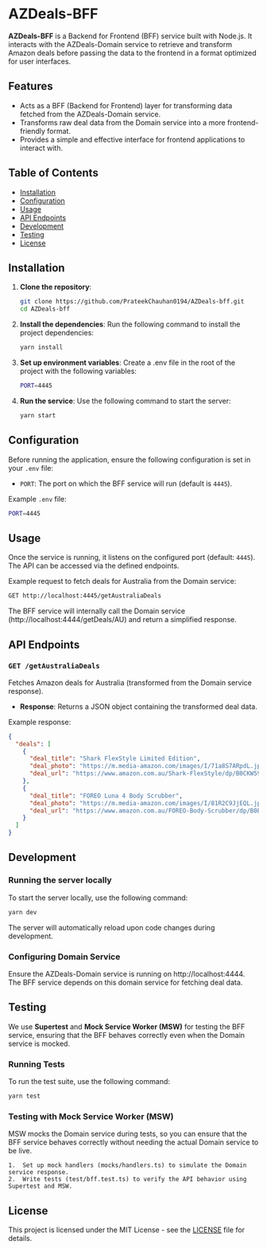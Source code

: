 # AZDeals-BFF

**AZDeals-BFF** is a Backend for Frontend (BFF) service built with Node.js. It interacts with the AZDeals-Domain service to retrieve and transform Amazon deals before passing the data to the frontend in a format optimized for user interfaces.

## Features

- Acts as a BFF (Backend for Frontend) layer for transforming data fetched from the AZDeals-Domain service.
- Transforms raw deal data from the Domain service into a more frontend-friendly format.
- Provides a simple and effective interface for frontend applications to interact with.

## Table of Contents

- [Installation](#installation)
- [Configuration](#configuration)
- [Usage](#usage)
- [API Endpoints](#api-endpoints)
- [Development](#development)
- [Testing](#testing)
- [License](#license)

## Installation

1. **Clone the repository**:

   ```bash
   git clone https://github.com/PrateekChauhan0194/AZDeals-bff.git
   cd AZDeals-bff
   ```

2. **Install the dependencies**:
   Run the following command to install the project dependencies:

   ```bash
   yarn install
   ```

3. **Set up environment variables**:
   Create a .env file in the root of the project with the following variables:

   ```bash
   PORT=4445
   ```

4. **Run the service**:
   Use the following command to start the server:
   ```bash
   yarn start
   ```

## Configuration

Before running the application, ensure the following configuration is set in your `.env` file:

- `PORT`: The port on which the BFF service will run (default is `4445`).

Example `.env` file:

```bash
PORT=4445
```

## Usage

Once the service is running, it listens on the configured port (default: `4445`). The API can be accessed via the defined endpoints.

Example request to fetch deals for Australia from the Domain service:

```bash
GET http://localhost:4445/getAustraliaDeals
```

The BFF service will internally call the Domain service (http://localhost:4444/getDeals/AU) and return a simplified response.

## API Endpoints

### `GET /getAustraliaDeals`

Fetches Amazon deals for Australia (transformed from the Domain service response).

- **Response**:
  Returns a JSON object containing the transformed deal data.

Example response:

```json
{
  "deals": [
    {
      "deal_title": "Shark FlexStyle Limited Edition",
      "deal_photo": "https://m.media-amazon.com/images/I/71a8S7ARpdL.jpg",
      "deal_url": "https://www.amazon.com.au/Shark-FlexStyle/dp/B0CKW59L1Y"
    },
    {
      "deal_title": "FOREO Luna 4 Body Scrubber",
      "deal_photo": "https://m.media-amazon.com/images/I/81R2C9JjEQL.jpg",
      "deal_url": "https://www.amazon.com.au/FOREO-Body-Scrubber/dp/B0BGL9PQVL"
    }
  ]
}
```

## Development

### Running the server locally

To start the server locally, use the following command:

```bash
yarn dev
```

The server will automatically reload upon code changes during development.

### Configuring Domain Service

Ensure the AZDeals-Domain service is running on http://localhost:4444. The BFF service depends on this domain service for fetching deal data.

## Testing

We use **Supertest** and **Mock Service Worker (MSW)** for testing the BFF service, ensuring that the BFF behaves correctly even when the Domain service is mocked.

### Running Tests

To run the test suite, use the following command:

```bash
yarn test
```

### Testing with Mock Service Worker (MSW)

MSW mocks the Domain service during tests, so you can ensure that the BFF service behaves correctly without needing the actual Domain service to be live.

    1.	Set up mock handlers (mocks/handlers.ts) to simulate the Domain service response.
    2.	Write tests (test/bff.test.ts) to verify the API behavior using Supertest and MSW.

## License

This project is licensed under the MIT License - see the [LICENSE](LICENSE) file for details.
